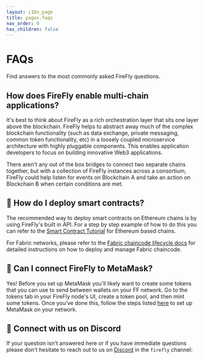 ```yaml
---
layout: i18n_page
title: pages.faqs
nav_order: 9
has_children: false
---
```


# FAQs

Find answers to the most commonly asked FireFly questions.

## How does FireFly enable multi-chain applications?

It's best to think about FireFly as a rich orchestration layer that sits one layer above the blockchain. FireFly helps to abstract away much of the complex blockchain functionality (such as data exchange, private messaging, common token functionality, etc) in a loosely coupled microservice architecture with highly pluggable components. This enables application developers to focus on building innovative Web3 applications.

There aren't any out of the box bridges to connect two separate chains together, but with a collection of FireFly instances across a consortium, FireFly could help listen for events on Blockchain A and take an action on Blockchain B when certain conditions are met.

## 📜 How do I deploy smart contracts?

The recommended way to deploy smart contracts on Ethereum chains is by using FireFly's built in API. For a step by step example of how to do this you can refer to the [Smart Contract Tutorial](../tutorials/custom_contracts/ethereum.md#contract-deployment) for Ethereum based chains.

For Fabric networks, please refer to the [Fabric chaincode lifecycle docs](https://hyperledger-fabric.readthedocs.io/en/latest/chaincode_lifecycle.html) for detailed instructions on how to deploy and manage Fabric chaincode.

## 🦊 Can I connect FireFly to MetaMask?

Yes! Before you set up MetaMask you'll likely want to create some tokens that you can use to send between wallets on your FF network. Go to the tokens tab in your FireFly node's UI, create a token pool, and then mint some tokens. Once you've done this, follow the steps listed [here](https://hyperledger.github.io/firefly/tutorials/tokens/erc721.html#use-metamask) to set up MetaMask on your network.

## 🚀 Connect with us on Discord

If your question isn't answered here or if you have immediate questions please don't hesitate to reach out to us on [Discord](https://discord.gg/hyperledger_) in the `firefly` channel:
